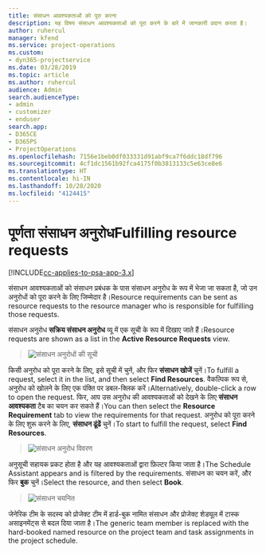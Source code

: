 ```yaml
---
title: संसाधन आवश्यकताओं को पूरा करना
description: यह विषय संसाधन आवश्यकताओं को पूरा करने के बारे में जानकारी प्रदान करता है।
author: ruhercul
manager: kfend
ms.service: project-operations
ms.custom:
- dyn365-projectservice
ms.date: 03/28/2019
ms.topic: article
ms.author: ruhercul
audience: Admin
search.audienceType:
- admin
- customizer
- enduser
search.app:
- D365CE
- D365PS
- ProjectOperations
ms.openlocfilehash: 7156e1beb0df033331d91abf9ca7f6ddc18df796
ms.sourcegitcommit: 4cf1dc1561b92fca4175f0b3813133c5e63ce8e6
ms.translationtype: HT
ms.contentlocale: hi-IN
ms.lasthandoff: 10/28/2020
ms.locfileid: "4124415"
---
```

# <a name="fulfilling-resource-requests"></a><span data-ttu-id="f9a94-103">पूर्णता संसाधन अनुरोध</span><span class="sxs-lookup"><span data-stu-id="f9a94-103">Fulfilling resource requests</span></span>

[!INCLUDE[cc-applies-to-psa-app-3.x](../includes/cc-applies-to-psa-app-3x.md)]

<span data-ttu-id="f9a94-104">संसाधन आवश्यकताओं को संसाधन प्रबंधक के पास संसाधन अनुरोध के रूप में भेजा जा सकता है, जो उन अनुरोधों को पूरा करने के लिए जिम्मेदार है।</span><span class="sxs-lookup"><span data-stu-id="f9a94-104">Resource requirements can be sent as resource requests to the resource manager who is responsible for fulfilling those requests.</span></span>

<span data-ttu-id="f9a94-105">संसाधन अनुरोध **सक्रिय संसाधन अनुरोध** व्यू में एक सूची के रूप में दिखाए जाते हैं।</span><span class="sxs-lookup"><span data-stu-id="f9a94-105">Resource requests are shown as a list in the **Active Resource Requests** view.</span></span>

> ![संसाधन अनुरोधों की सूची](media/Resource-Management-image59.png)

<span data-ttu-id="f9a94-107">किसी अनुरोध को पूरा करने के लिए, इसे सूची में चुनें, और फिर **संसाधन खोजें** चुनें।</span><span class="sxs-lookup"><span data-stu-id="f9a94-107">To fulfill a request, select it in the list, and then select **Find Resources**.</span></span> <span data-ttu-id="f9a94-108">वैकल्पिक रूप से, अनुरोध को खोलने के लिए एक पंक्ति पर डबल-क्लिक करें।</span><span class="sxs-lookup"><span data-stu-id="f9a94-108">Alternatively, double-click a row to open the request.</span></span> <span data-ttu-id="f9a94-109">फिर, आप उस अनुरोध की आवश्यकताओं को देखने के लिए **संसाधन आवश्यकता** टैब का चयन कर सकते हैं।</span><span class="sxs-lookup"><span data-stu-id="f9a94-109">You can then select the **Resource Requirement** tab to view the requirements for that request.</span></span> <span data-ttu-id="f9a94-110">अनुरोध को पूरा करने के लिए शुरू करने के लिए, **संसाधन ढूंढें** चुनें।</span><span class="sxs-lookup"><span data-stu-id="f9a94-110">To start to fulfill the request, select **Find Resources**.</span></span>

> ![संसाधन अनुरोध विवरण](media/Resource-Management-image60.png)

<span data-ttu-id="f9a94-112">अनुसूची सहायक प्रकट होता है और यह आवश्यकताओं द्वारा फ़िल्टर किया जाता है।</span><span class="sxs-lookup"><span data-stu-id="f9a94-112">The Schedule Assistant appears and is filtered by the requirements.</span></span> <span data-ttu-id="f9a94-113">संसाधन का चयन करें, और फिर **बुक** चुनें।</span><span class="sxs-lookup"><span data-stu-id="f9a94-113">Select the resource, and then select **Book**.</span></span>

> ![संसाधन चयनित](media/Resource-Management-image61.png)

<span data-ttu-id="f9a94-115">जेनेरिक टीम के सदस्य को प्रोजेक्ट टीम में हार्ड-बुक नामित संसाधन और प्रोजेक्ट शेड्यूल में टास्क असाइनमेंट्स से बदल दिया जाता है।</span><span class="sxs-lookup"><span data-stu-id="f9a94-115">The generic team member is replaced with the hard-booked named resource on the project team and task assignments in the project schedule.</span></span>
